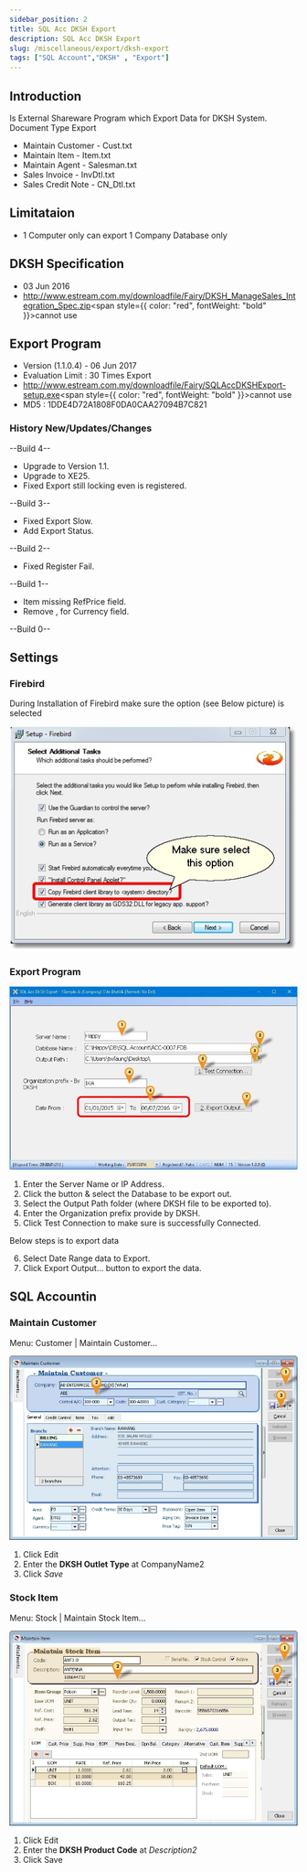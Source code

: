 ```yaml
---
sidebar_position: 2
title: SQL Acc DKSH Export
description: SQL Acc DKSH Export   
slug: /miscellaneous/export/dksh-export
tags: ["SQL Account","DKSH" , "Export"]
---
```


## Introduction
Is External Shareware Program which Export Data for DKSH System.
Document Type Export

- Maintain Customer - Cust.txt
- Maintain Item - Item.txt
- Maintain Agent - Salesman.txt
- Sales Invoice - InvDtl.txt
- Sales Credit Note - CN_Dtl.txt

## Limitataion
- 1 Computer only can export 1 Company Database only

## DKSH Specification
- 03 Jun 2016
- http://www.estream.com.my/downloadfile/Fairy/DKSH_ManageSales_Integration_Spec.zip<span style={{ color: "red", fontWeight: "bold" }}>cannot use</span>

## Export Program
- Version (1.1.0.4) - 06 Jun 2017
- Evaluation Limit : 30 Times Export
- http://www.estream.com.my/downloadfile/Fairy/SQLAccDKSHExport-setup.exe<span style={{ color: "red", fontWeight: "bold" }}>cannot use</span>
- MD5 : 1DDE4D72A1808F0DA0CAA27094B7C821

### History New/Updates/Changes
--Build 4--
- Upgrade to Version 1.1.
- Upgrade to XE25.
- Fixed Export still locking even is registered.

--Build 3--
- Fixed Export Slow.
- Add Export Status.

--Build 2--
- Fixed Register Fail.

--Build 1--
- Item missing RefPrice field.
- Remove , for Currency field.

--Build 0--

## Settings
### Firebird
During Installation of Firebird make sure the option (see Below picture) is selected

![15](../../../static/img/miscellaneous/export/15jt.png)

### Export Program

![16](../../../static/img/miscellaneous/export/16jt.png)

01. Enter the Server Name or IP Address.
02. Click the button & select the Database to be export out.
03. Select the Output Path folder (where DKSH file to be exported to).
04. Enter the Organization prefix provide by DKSH.
05. Click Test Connection to make sure is successfully Connected.

Below steps is to export data

06. Select Date Range data to Export.
07. Click Export Output... button to export the data.

## SQL Accountin
### Maintain Customer
Menu: Customer | Maintain Customer...

![17](../../../static/img/miscellaneous/export/17jt.png)

01. Click Edit
02. Enter the **DKSH Outlet Type** at CompanyName2
03. Click *Save*

### Stock Item
Menu: Stock | Maintain Stock Item...

![18](../../../static/img/miscellaneous/export/18jt.png)

01. Click Edit
02. Enter the **DKSH Product Code** at *Description2*
03. Click Save


